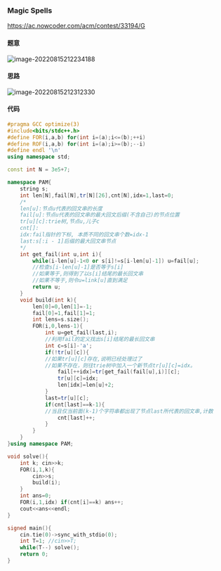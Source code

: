 ### Magic Spells

https://ac.nowcoder.com/acm/contest/33194/G

#### 题意

![image-20220815212234188](https://nme-200t.oss-cn-hangzhou.aliyuncs.com/template/202208152122237.png)

#### 思路

![image-20220815212312330](https://nme-200t.oss-cn-hangzhou.aliyuncs.com/template/202208152123371.png)

#### 代码

```cpp
#pragma GCC optimize(3)
#include<bits/stdc++.h>
#define FOR(i,a,b) for(int i=(a);i<=(b);++i)
#define ROF(i,a,b) for(int i=(a);i>=(b);--i)
#define endl '\n'
using namespace std;

const int N = 3e5+7;

namespace PAM{
    string s;
    int len[N],fail[N],tr[N][26],cnt[N],idx=1,last=0;
    /*
    len[u]:节点u代表的回文串的长度
    fail[u]:节点u代表的回文串的最大回文后缀(不含自己)的节点位置
    tr[u][c]:trie树,节点u,儿子c
    cnt[]:
    idx:fail指针的下标, 本质不同的回文串个数=idx-1
    last:s[:i - 1]后缀的最大回文串节点
    */
    int get_fail(int u,int i){
    	while(i-len[u]-1<0 or s[i]!=s[i-len[u]-1]) u=fail[u];
    	//检查s[i-len[u]-1]是否等于s[i]
        //如果等于,则得到了以s[i]结尾的最长回文串
        //如果不等于,则令u=link[u]直到满足
    	return u;
    }
    void build(int k){
    	len[0]=0,len[1]=-1;
    	fail[0]=1,fail[1]=1;
    	int lens=s.size();
    	FOR(i,0,lens-1){
    		int u=get_fail(last,i);
    		//利用fail的定义找出s[i]结尾的最长回文串
    		int c=s[i]-'a';
    		if(!tr[u][c]){
    		//如果tr[u][c]存在,说明已经处理过了
    		//如果不存在，则往trie树中加入一个新节点tr[u][c]=idx。
    			fail[++idx]=tr[get_fail(fail[u],i)][c];
    			tr[u][c]=idx;
    			len[idx]=len[u]+2;
    		}
    		last=tr[u][c];
    		if(cnt[last]==k-1){
            //当且仅当前面(k-1)个字符串都出现了节点last所代表的回文串,计数
    		    cnt[last]++;
            }
    	}
    }
}using namespace PAM;

void solve(){
    int k; cin>>k; 
    FOR(i,1,k){
        cin>>s;
        build(i);
    }
    int ans=0;
	FOR(i,1,idx) if(cnt[i]==k) ans++;
    cout<<ans<<endl;
}

signed main(){
    cin.tie(0)->sync_with_stdio(0);
    int T=1; //cin>>T;
    while(T--) solve();
    return 0;
}
```

